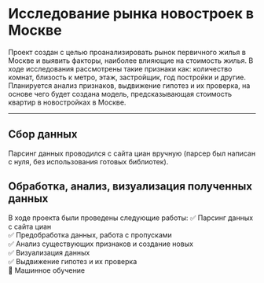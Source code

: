 # Исследование рынка новостроек в Москве  
Проект создан с целью проанализировать рынок первичного жилья в Москве и выявить факторы, наиболее влияющие на стоимость жилья. В ходе исследования рассмотрены такие признаки как: количество комнат, близость к метро, этаж, застройщик, год постройки и другие. Планируется анализ признаков, выдвижение гипотез и их проверка, на основе чего будет создана модель, предсказывающая стоимость квартир в новостройках в Москве. 
____
## Сбор данных
Парсинг данных проводился с сайта циан вручную (парсер был написан с нуля, без использования готовых библиотек). 
## Обработка, анализ, визуализация полученных данных 
В ходе проекта были проведены следующие работы: 
:white_check_mark: Парсинг данных с сайта циан    
:white_check_mark: Предобработка данных, работа с пропусками    
:white_check_mark: Анализ существующих признаков и создание новых    
:white_check_mark: Визуализация данных    
:white_check_mark: Выдвижение гипотез и  их проверка    
:black_square_button: Машинное обучение    
